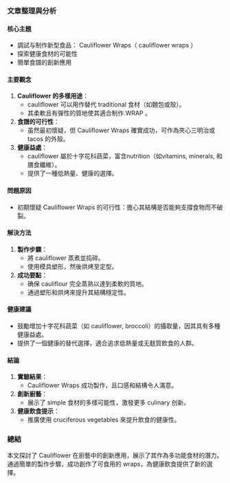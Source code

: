 ### 文章整理與分析

#### 核心主題
- 調試与制作新型食品： Cauliflower Wraps（ cauliflower wraps ）
- 探索健康食材的可能性
- 簡單食譜的創新應用

#### 主要觀念
1. **Cauliflower 的多樣用途**：
   - cauliflower 可以用作替代 traditional 食材（如麵包或殼）。
   - 其柔軟且有彈性的質地使其適合制作.WRAP 。
2. **食譜的可行性**：
   - 虽然最初懷疑，但 Cauliflower Wraps 確實成功，可作為夾心三明治或 tacos 的外殼。
3. **健康益處**：
   - cauliflower 屬於十字花科蔬菜，富含nutrition（如vitamins, minerals, 和膳食纖維）。
   - 提供了一種低熱量、健康的選擇。

#### 問題原因
- 初期懷疑 Cauliflower Wraps 的可行性：擔心其結構是否能夠支撐食物而不破裂。

#### 解決方法
1. **製作步驟**：
   - 將 cauliflower 蒸煮並捣碎。
   - 使用模具塑形，然後烘烤至定型。
2. **成功要點**：
   - 确保 cauliflour 完全蒸熟以達到柔軟的質地。
   - 通過塑形和烘烤來提升其結構穩定性。

#### 健康建議
- 鼓勵增加十字花科蔬菜（如 cauliflower, broccoli）的攝取量，因其具有多種健康益處。
- 提供了一個健康的替代選擇，適合追求低熱量或无麸質飲食的人群。

#### 結論
1. **實驗結果**：
   - Cauliflower Wraps 成功製作，且口感和結構令人滿意。
2. **創新廚藝**：
   - 展示了 simple 食材的多樣可能性，激發更多 culinary 创新。
3. **健康飲食提示**：
   - 推廣使用 cruciferous vegetables 來提升飲食的健康性。

### 總結
本文探討了 Cauliflower 在廚藝中的創新應用，展示了其作為多功能食材的潛力。通過簡單的製作步驟，成功創作了可食用的 wraps，為健康飲食提供了新的選擇。